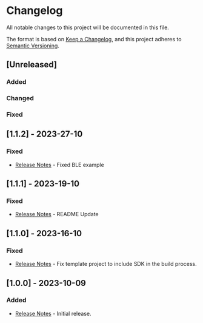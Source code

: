 # Changelog

All notable changes to this project will be documented in this file.

The format is based on [Keep a Changelog](https://keepachangelog.com/en/1.0.0/),
and this project adheres to [Semantic Versioning](https://semver.org/spec/v2.0.0.html).
## [Unreleased]

### Added

### Changed

### Fixed

## [1.1.2] - 2023-27-10

### Fixed

- [Release Notes](/docs/release-notes.md) - Fixed BLE example


## [1.1.1] - 2023-19-10

### Fixed

- [Release Notes](/docs/release-notes.md) - README Update

## [1.1.0] - 2023-16-10

### Fixed

- [Release Notes](/docs/release-notes.md) - Fix template project to include SDK in the build process.

## [1.0.0] - 2023-10-09

### Added

- [Release Notes](/docs/release-notes.md) - Initial release.
